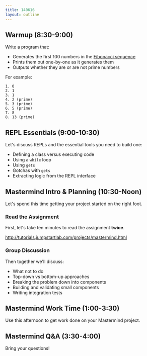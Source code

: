 ```yaml
---
title: 140616
layout: outline
---
```


## Warmup (8:30-9:00)

Write a program that:

* Generates the first 100 numbers in the [Fibonacci sequence](http://en.wikipedia.org/wiki/Fibonacci_number)
* Prints them out one-by-one as it generates them
* Outputs whether they are or are not prime numbers

For example:

```
1. 0
2. 1
3. 1
4. 2 (prime)
5. 3 (prime)
6. 5 (prime)
7. 8
8. 13 (prime)
```

## REPL Essentials (9:00-10:30)

Let's discuss REPLs and the essential tools you need to build one:

* Defining a class versus executing code
* Using a `while` loop
* Using `gets`
* Gotchas with `gets`
* Extracting logic from the REPL interface

## Mastermind Intro & Planning (10:30-Noon)

Let's spend this time getting your project started on the right foot.

### Read the Assignment

First, let's take ten minutes to read the assignment **twice**.

http://tutorials.jumpstartlab.com/projects/mastermind.html

### Group Discussion

Then together we'll discuss:

* What not to do
* Top-down vs bottom-up approaches
* Breaking the problem down into components
* Building and validating small components
* Writing integration tests

## Mastermind Work Time (1:00-3:30)

Use this afternoon to get work done on your Mastermind project.

## Mastermind Q&A (3:30-4:00)

Bring your questions!
